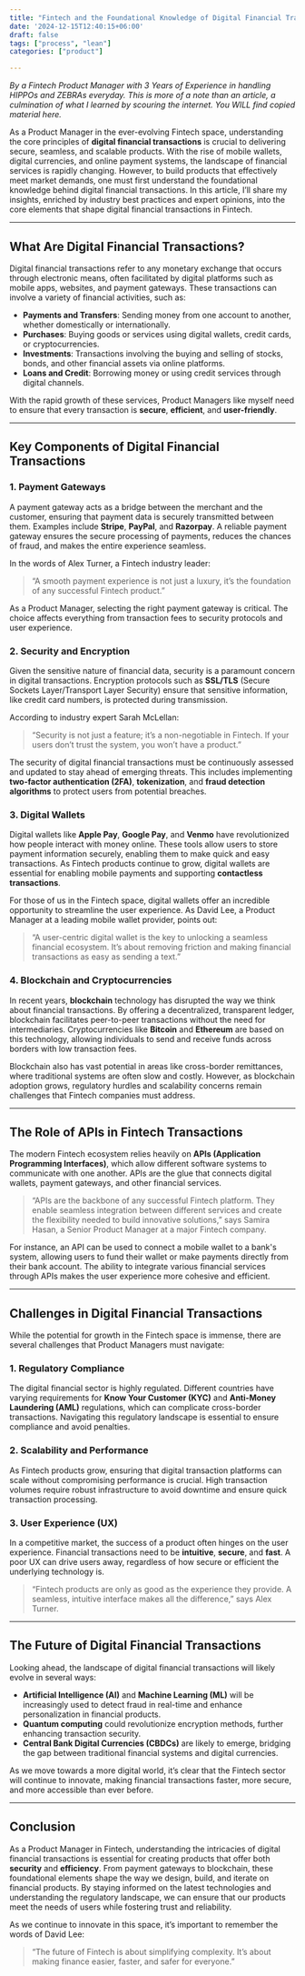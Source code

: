 ```yaml
---
title: "Fintech and the Foundational Knowledge of Digital Financial Transactions"
date: '2024-12-15T12:40:15+06:00'
draft: false
tags: ["process", "lean"]
categories: ["product"]

--- 
```

*By a Fintech Product Manager with 3 Years of Experience in handling HIPPOs and ZEBRAs everyday.*
*This is more of a note than an article, a culmination of what I learned by scouring the internet. You WILL find copied material here.*

As a Product Manager in the ever-evolving Fintech space, understanding the core principles of **digital financial transactions** is crucial to delivering secure, seamless, and scalable products. With the rise of mobile wallets, digital currencies, and online payment systems, the landscape of financial services is rapidly changing. However, to build products that effectively meet market demands, one must first understand the foundational knowledge behind digital financial transactions. In this article, I’ll share my insights, enriched by industry best practices and expert opinions, into the core elements that shape digital financial transactions in Fintech.

---

## **What Are Digital Financial Transactions?**

Digital financial transactions refer to any monetary exchange that occurs through electronic means, often facilitated by digital platforms such as mobile apps, websites, and payment gateways. These transactions can involve a variety of financial activities, such as:

- **Payments and Transfers**: Sending money from one account to another, whether domestically or internationally.
- **Purchases**: Buying goods or services using digital wallets, credit cards, or cryptocurrencies.
- **Investments**: Transactions involving the buying and selling of stocks, bonds, and other financial assets via online platforms.
- **Loans and Credit**: Borrowing money or using credit services through digital channels.

With the rapid growth of these services, Product Managers like myself need to ensure that every transaction is **secure**, **efficient**, and **user-friendly**.

---

## **Key Components of Digital Financial Transactions**

### **1. Payment Gateways**  
A payment gateway acts as a bridge between the merchant and the customer, ensuring that payment data is securely transmitted between them. Examples include **Stripe**, **PayPal**, and **Razorpay**. A reliable payment gateway ensures the secure processing of payments, reduces the chances of fraud, and makes the entire experience seamless.

In the words of Alex Turner, a Fintech industry leader:  
> “A smooth payment experience is not just a luxury, it’s the foundation of any successful Fintech product.”

As a Product Manager, selecting the right payment gateway is critical. The choice affects everything from transaction fees to security protocols and user experience.

### **2. Security and Encryption**  
Given the sensitive nature of financial data, security is a paramount concern in digital transactions. Encryption protocols such as **SSL/TLS** (Secure Sockets Layer/Transport Layer Security) ensure that sensitive information, like credit card numbers, is protected during transmission.

According to industry expert Sarah McLellan:  
> “Security is not just a feature; it’s a non-negotiable in Fintech. If your users don’t trust the system, you won’t have a product.”

The security of digital financial transactions must be continuously assessed and updated to stay ahead of emerging threats. This includes implementing **two-factor authentication (2FA)**, **tokenization**, and **fraud detection algorithms** to protect users from potential breaches.

### **3. Digital Wallets**  
Digital wallets like **Apple Pay**, **Google Pay**, and **Venmo** have revolutionized how people interact with money online. These tools allow users to store payment information securely, enabling them to make quick and easy transactions. As Fintech products continue to grow, digital wallets are essential for enabling mobile payments and supporting **contactless transactions**.

For those of us in the Fintech space, digital wallets offer an incredible opportunity to streamline the user experience. As David Lee, a Product Manager at a leading mobile wallet provider, points out:  
> “A user-centric digital wallet is the key to unlocking a seamless financial ecosystem. It’s about removing friction and making financial transactions as easy as sending a text.”

### **4. Blockchain and Cryptocurrencies**  
In recent years, **blockchain** technology has disrupted the way we think about financial transactions. By offering a decentralized, transparent ledger, blockchain facilitates peer-to-peer transactions without the need for intermediaries. Cryptocurrencies like **Bitcoin** and **Ethereum** are based on this technology, allowing individuals to send and receive funds across borders with low transaction fees.

Blockchain also has vast potential in areas like cross-border remittances, where traditional systems are often slow and costly. However, as blockchain adoption grows, regulatory hurdles and scalability concerns remain challenges that Fintech companies must address.

---

## **The Role of APIs in Fintech Transactions**

The modern Fintech ecosystem relies heavily on **APIs (Application Programming Interfaces)**, which allow different software systems to communicate with one another. APIs are the glue that connects digital wallets, payment gateways, and other financial services.

> “APIs are the backbone of any successful Fintech platform. They enable seamless integration between different services and create the flexibility needed to build innovative solutions,” says Samira Hasan, a Senior Product Manager at a major Fintech company.

For instance, an API can be used to connect a mobile wallet to a bank's system, allowing users to fund their wallet or make payments directly from their bank account. The ability to integrate various financial services through APIs makes the user experience more cohesive and efficient.

---

## **Challenges in Digital Financial Transactions**

While the potential for growth in the Fintech space is immense, there are several challenges that Product Managers must navigate:

### **1. Regulatory Compliance**  
The digital financial sector is highly regulated. Different countries have varying requirements for **Know Your Customer (KYC)** and **Anti-Money Laundering (AML)** regulations, which can complicate cross-border transactions. Navigating this regulatory landscape is essential to ensure compliance and avoid penalties.

### **2. Scalability and Performance**  
As Fintech products grow, ensuring that digital transaction platforms can scale without compromising performance is crucial. High transaction volumes require robust infrastructure to avoid downtime and ensure quick transaction processing.

### **3. User Experience (UX)**  
In a competitive market, the success of a product often hinges on the user experience. Financial transactions need to be **intuitive**, **secure**, and **fast**. A poor UX can drive users away, regardless of how secure or efficient the underlying technology is.

> “Fintech products are only as good as the experience they provide. A seamless, intuitive interface makes all the difference,” says Alex Turner.

---

## **The Future of Digital Financial Transactions**

Looking ahead, the landscape of digital financial transactions will likely evolve in several ways:

- **Artificial Intelligence (AI)** and **Machine Learning (ML)** will be increasingly used to detect fraud in real-time and enhance personalization in financial products.
- **Quantum computing** could revolutionize encryption methods, further enhancing transaction security.
- **Central Bank Digital Currencies (CBDCs)** are likely to emerge, bridging the gap between traditional financial systems and digital currencies.

As we move towards a more digital world, it’s clear that the Fintech sector will continue to innovate, making financial transactions faster, more secure, and more accessible than ever before.

---

## **Conclusion**

As a Product Manager in Fintech, understanding the intricacies of digital financial transactions is essential for creating products that offer both **security** and **efficiency**. From payment gateways to blockchain, these foundational elements shape the way we design, build, and iterate on financial products. By staying informed on the latest technologies and understanding the regulatory landscape, we can ensure that our products meet the needs of users while fostering trust and reliability.

As we continue to innovate in this space, it’s important to remember the words of David Lee:  
> “The future of Fintech is about simplifying complexity. It’s about making finance easier, faster, and safer for everyone.”
